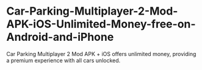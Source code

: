 # Car-Parking-Multiplayer-2-Mod-APK-iOS-Unlimited-Money-free-on-Android-and-iPhone
Car Parking Multiplayer 2 Mod APK + iOS offers unlimited money, providing a premium experience with all cars unlocked. 
